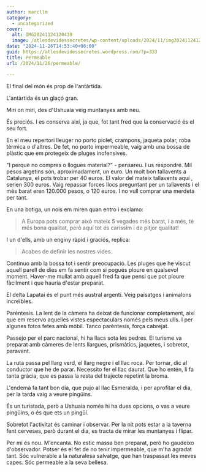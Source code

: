 ```yaml
---
author: marcllm
category:
  - uncategorized
cover:
  alt: IMG20241124120439
  image: /atlesdevidessecretes/wp-content/uploads/2024/11/img20241124120439.jpg
date: "2024-11-26T14:53:40+00:00"
guid: https://atlesdevidessecretes.wordpress.com/?p=333
title: Permeable
url: /2024/11/26/permeable/

---
```

El final del món és prop de l'antàrtida.

L'antàrtida és un glaçó gran.

Miri on miri, des d'Ushuaia veig muntanyes amb neu.

És preciós. I es conserva així, ja que, fot tant fred que la conservació és el seu fort.

En el meu repertori lleuger no porto piolet, crampons, jaqueta polar, roba tèrmica o d'altres. De fet, no porto impermeable, vaig amb una bossa de plàstic que em protegeix de pluges inofensives.

"I perquè no compres o llogues material?" - pensareu. I us respondré. Mil pesos argetins són, aproximadament, un euro. Un molt bon tallavents a Catalunya, el pots trobar per 40 euros. El valor del mateix tallavents aquí , serien 300 euros. Vaig repassar forces llocs preguntant per un tallavents i el més barat eren 120.000 pesos, o 120 euros. I no vull comprar una merdeta per tant.

En una botiga, un nois em miren quan entro i exclamo:

> A Europa pots comprar això mateix 5 vegades més barat, i a més, té més bona qualitat, però aquí tot és caríssim i de pitjor qualitat!

I un d'ells, amb un enginy ràpid i graciós, replica:

> Acabes de definir les nostres vides.

Continuo amb la bossa tot i sentir preocupació. Les pluges que he viscut aquell parell de dies em fa sentir com si pogués ploure en qualsevol moment. Haver-me mullat amb aquell fred fa que pensi que pot ploure fàcilment i que hauria d'estar preparat.

El delta Lapatai és el punt més austral argentí. Veig paisatges i animalons increïbles.

Parèntesis. La lent de la càmera ha deixat de funcionar completament, així que em reservo aquelles vistes espectaculars només pels meus ulls. I per algunes fotos fetes amb mòbil. Tanco parèntesis, força cabrejat.

Passejo per el parc nacional, hi ha llacs sota les pedres. El turisme va preparat amb càmeres de lents llargues, prismàtics, jaquetes, i sobretot, paravent.

La ruta passa pel llarg verd, el llarg negre i el llac roca. Per tornar, dic al conductor que he de parar. Necessito fer el llac daurat. Que ho entén, li fa tanta gràcia, que es passa la resta del trajecte repetint la broma.

L'endemà fa tant bon dia, que pujo al llac Esmeralda, i per aprofitar el dia, per la tarda vaig a veure pingüins.

És un turistada, però a Ushuaia només hi ha dues opcions, o vas a veure pingüins, o és que ets un pingüí.

Sobretot l'activitat és caminar i observar. Per la nit pots estar a la taverna fent cerveses, però durant el dia, es tracta de mirar les muntanyes i flipar.

Per mi és nou. M'encanta. No estic massa ben preparat, però ho gaudeixo d'observador. Potser és el fet de no tenir impermeable, que m'ha agradat tant. Sóc vulnerable a la naturalesa salvatge, que han traspassat les meves capes. Sóc permeable a la seva bellesa.
